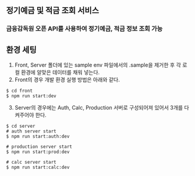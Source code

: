 ## 정기예금 및 적금 조회 서비스

### 금융감독원 오픈 API를 사용하여 정기예금, 적금 정보 조회 가능


## 환경 세팅
1. Front, Server 폴더에 있는 sample env 파일에서의 .sample을 제거한 후 각 로컬 환경에 알맞은 데이터를 채워 넣는다.
2. Front의 경우 개발 환경 실행 방법은 아래와 같다.
```
$ cd front
$ npm run start:dev
```
3. Server의 경우에는 Auth, Calc, Production 서버로 구성되어져 있어서 3개를 다 켜주어야 한다.
```
$ cd server
# auth server start
$ npm run start:auth:dev

# production server start
$ npm run start:prod:dev

# calc server start 
$ npm run start:calc:dev
```
